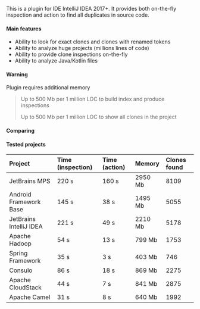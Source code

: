 This is a plugin for IDE IntelliJ IDEA 2017+. 
It provides both on-the-fly inspection and action to find all duplicates in source code.

#### Main features

- Ability to look for exact clones and clones with renamed tokens
- Ability to analyze huge projects (millions lines of code)
- Ability to provide clone inspections on-the-fly
- Ability to analyze Java/Kotlin files

#### Warning

Plugin requires additional memory

> Up to 500 Mb per 1 million LOC to build index and produce inspections 
>
> Up to 500 Mb per 1 million LOC to show all clones in the project

#### Comparing

#### Tested projects

| Project                 | Time (inspection) | Time (action) | Memory  | Clones found  |
|:------------------------|:------------------|:--------------|:--------|:--------------|
| JetBrains MPS           | 220 s             | 160 s         | 2950 Mb | 8109          |
| Android Framework Base  | 145 s             | 38 s          | 1495 Mb | 5055          |
| JetBrains IntelliJ IDEA | 221 s             | 49 s          | 2210 Mb | 5178          |
| Apache Hadoop           | 54 s              | 13 s          | 799 Mb  | 1753          |
| Spring Framework        | 35 s              | 3 s           | 403 Mb  | 746           |
| Consulo                 | 86 s              | 18 s          | 869 Mb  | 2275          |
| Apache CloudStack       | 44 s              | 7 s           | 841 Mb  | 2875          |
| Apache Camel            | 31 s              | 8 s           | 640 Mb  | 1992          |